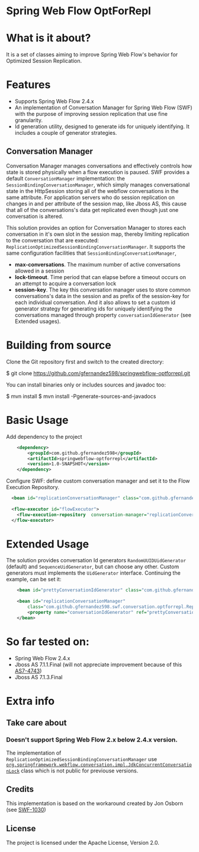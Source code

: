 Spring Web Flow OptForRepl
==========================

# What is it about?

It is a set of classes aiming to improve Spring Web Flow's behavior for 
Optimized Session Replication.

# Features

- Supports Spring Web Flow 2.4.x
- An implementation of Conversation Manager for Spring Web Flow (SWF) with the
purpose of improving session replication that use fine granularity.
- Id generation utility, designed to generate ids for uniquely identifying. It
includes a couple of generator strategies.

## Conversation Manager

Conversation Manager manages conversations and effectively controls how state 
is stored physically when a flow execution is paused. 
SWF provides a default `ConversationManager` implementation: the 
`SessionBindingConversationManager`, which simply manages conversational state 
in the HttpSession storing all of the webflow conversations in the same 
attribute. For application servers who do session replication on changes in 
and per attribute of the session map, like Jboss AS, this cause that all of 
the conversations's data get replicated even though just one conversation is 
altered.

This solution provides an option for Conversation Manager to stores each 
conversation in it's own slot in the session map, thereby limiting replication 
to the conversation that are executed: 
`ReplicationOptimizedSessionBindingConversationManager`. It supports the same 
configuration facilities that `SessionBindingConversationManager`,
- **max-conversations**. The maximum number of active conversations allowed 
in a session
- **lock-timeout**. Time period that can elapse before a timeout occurs on an 
attempt to acquire a conversation lock
- **session-key**. The key this conversation manager uses to store common 
conversations's data in the session and as prefix of the session-key for each 
individual conversation.
And it also allows to set a custom id generator strategy for generating ids 
for uniquely identifying the conversations managed through property 
`conversationIdGenerator` (see Extended usages).

# Building from source

Clone the Git repository first and switch to the created directory:

$ git clone https://github.com/gfernandez598/springwebflow-optforrepl.git

You can install binaries only or includes sources and javadoc too:

$ mvn install
$ mvn install -Pgenerate-sources-and-javadocs

# Basic Usage

Add dependency to the project

```xml
    <dependency>
        <groupId>com.github.gfernandez598</groupId>
        <artifactId>springwebflow-optforrepl</artifactId>
        <version>1.0-SNAPSHOT</version>
    </dependency>
```

Configure SWF: define custom conversation manager and set it to the Flow 
Execution Repository.

```xml
  <bean id="replicationConversationManager" class="com.github.gfernandez598.swf.conversation.optforrepl.ReplicationOptimizedSessionBindingConversationManager" />
    
  <flow-executor id="flowExecutor">
    <flow-execution-repository	conversation-manager="replicationConversationManager" />
  </flow-executor>
```

# Extended Usage

The solution provides conversation Id generators `RandomUUIDUidGenerator` 
(default) and `SequenceUidGenerator`, but can choose any other. Custom 
generators must implements the `UidGenerator` interface. Continuing the 
example, can be set it:

```xml
    <bean id="prettyConversationIdGenerator" class="com.github.gfernandez598.swf.util.SequenceUidGenerator" />
    
	<bean id="replicationConversationManager"
        class="com.github.gfernandez598.swf.conversation.optforrepl.ReplicationOptimizedSessionBindingConversationManager">
        <property name="conversationIdGenerator" ref="prettyConversationIdGenerator" />
    </bean>
```

# So far tested on:

- Spring Web Flow 2.4.x
- Jboss AS 7.1.1.Final (will not appreciate improvement because of this 
[AS7-4743](https://issues.jboss.org/browse/AS7-4743))
- Jboss AS 7.1.3.Final

# Extra info

## Take care about

### Doesn't support Spring Web Flow 2.x below 2.4.x version. 
The implementation of `ReplicationOptimizedSessionBindingConversationManager` 
use 
[`org.springframework.webflow.conversation.impl.JdkConcurrentConversationLock`](http://docs.spring.io/autorepo/docs/webflow/2.4.x/api/org/springframework/webflow/conversation/impl/JdkConcurrentConversationLock.html) 
class which is not public for previouse versions.

## Credits

This implementation is based on the workaround created by Jon Osborn 
(see [SWF-1030](https://jira.spring.io/browse/SWF-1030))

## License

The project is licensed under the Apache License, Version 2.0.